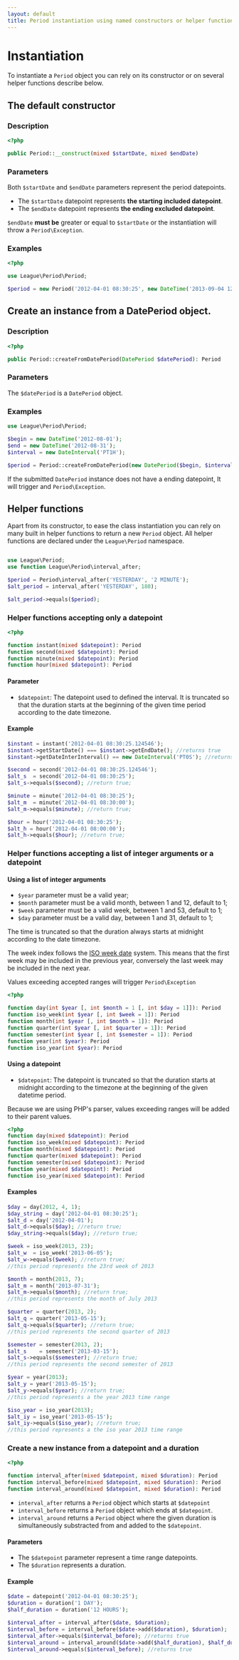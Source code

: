 ```yaml
---
layout: default
title: Period instantiation using named constructors or helper functions
---
```


# Instantiation

To instantiate a `Period` object you can rely on its constructor or on several helper functions describe below.

## The default constructor

### Description

~~~php
<?php

public Period::__construct(mixed $startDate, mixed $endDate)
~~~

### Parameters

Both `$startDate` and `$endDate` parameters represent the period datepoints.

- The `$startDate` datepoint represents **the starting included datepoint**.
- The `$endDate` datepoint represents **the ending excluded datepoint**.

`$endDate` **must be** greater or equal to `$startDate` or the instantiation will throw a `Period\Exception`.

### Examples

~~~php
<?php

use League\Period\Period;

$period = new Period('2012-04-01 08:30:25', new DateTime('2013-09-04 12:35:21'));
~~~

## Create an instance from a DatePeriod object.

### Description

~~~php
<?php

public Period::createFromDatePeriod(DatePeriod $datePeriod): Period
~~~

### Parameters

The `$datePeriod` is a `DatePeriod` object.

### Examples

~~~php
use League\Period\Period;

$begin = new DateTime('2012-08-01');
$end = new DateTime('2012-08-31');
$interval = new DateInterval('PT1H');

$period = Period::createFromDatePeriod(new DatePeriod($begin, $interval, $end));
~~~

<p class="message-warning">If the submitted <code>DatePeriod</code> instance does not have a ending datepoint, It will trigger and <code>Period\Exception</code>.</p>


## Helper functions

Apart from its constructor, to ease the class instantiation you can rely on many built in helper functions to return a new `Period` object. All helper functions are declared under the `League\Period` namespace.

~~~php

use League\Period;
use function League\Period\interval_after;

$period = Period\interval_after('YESTERDAY', '2 MINUTE');
$alt_period = interval_after('YESTERDAY', 180);

$alt_period->equals($period);
~~~

### Helper functions accepting only a datepoint

~~~php
<?php

function instant(mixed $datepoint): Period
function second(mixed $datepoint): Period
function minute(mixed $datepoint): Period
function hour(mixed $datepoint): Period
~~~

#### Parameter

- `$datepoint`: The datepoint used to defined the interval. It is truncated so that the duration starts at the beginning of the given time period according to the date timezone.

#### Example

~~~php
$instant = instant('2012-04-01 08:30:25.124546');
$instant->getStartDate() === $instant->getEndDate(); //returns true
$instant->getDateInterInterval() == new DateInterval('PT0S'); //returns true

$second = second('2012-04-01 08:30:25.124546');
$alt_s  = second('2012-04-01 08:30:25');
$alt_s->equals($second); //return true;

$minute = minute('2012-04-01 08:30:25');
$alt_m  = minute('2012-04-01 08:30:00');
$alt_m->equals($minute); //return true;

$hour = hour('2012-04-01 08:30:25');
$alt_h = hour('2012-04-01 08:00:00');
$alt_h->equals($hour); //return true;
~~~

### Helper functions accepting a list of integer arguments or a datepoint

#### Using a list of integer arguments

- `$year` parameter must be a valid year;
- `$month` parameter must be a valid month, between 1 and 12, default to 1;
- `$week` parameter must be a valid week, between 1 and 53, default to 1;
- `$day` parameter must be a valid day, between 1 and 31, default to 1;

The time is truncated so that the duration always starts at midnight according to the date timezone.

<p class="message-notice">The week index follows the <a href="https://en.wikipedia.org/wiki/ISO_week_date" target="_blank">ISO week date</a> system. This means that the first week may be included in the previous year, conversely the last week may be included in the next year.</p>

<p class="message-warning">Values exceeding accepted ranges will trigger <code>Period\Exception</code></p>

~~~php
<?php

function day(int $year [, int $month = 1 [, int $day = 1]]): Period
function iso_week(int $year [, int $week = 1]): Period
function month(int $year [, int $month = 1]): Period
function quarter(int $year [, int $quarter = 1]): Period
function semester(int $year [, int $semester = 1]): Period
function year(int $year): Period
function iso_year(int $year): Period
~~~

#### Using a datepoint

- `$datepoint`: The datepoint is truncated so that the duration starts at midnight according to the timezone at the beginning of the given datetime period.

<p class="message-warning">Because we are using PHP's parser, values exceeding ranges will be added to their parent values.</p>

~~~php
<?php
function day(mixed $datepoint): Period
function iso_week(mixed $datepoint): Period
function month(mixed $datepoint): Period
function quarter(mixed $datepoint): Period
function semester(mixed $datepoint): Period
function year(mixed $datepoint): Period
function iso_year(mixed $datepoint): Period
~~~

#### Examples

~~~php
$day = day(2012, 4, 1);
$day_string = day('2012-04-01 08:30:25');
$alt_d = day('2012-04-01');
$alt_d->equals($day); //return true;
$day_string->equals($day); //return true;

$week = iso_week(2013, 23);
$alt_w  = iso_week('2013-06-05');
$alt_w->equals($week); //return true;
//this period represents the 23rd week of 2013

$month = month(2013, 7);
$alt_m = month('2013-07-31');
$alt_m->equals($month); //return true;
//this period represents the month of July 2013

$quarter = quarter(2013, 2);
$alt_q = quarter('2013-05-15');
$alt_q->equals($quarter); //return true;
//this period represents the second quarter of 2013

$semester = semester(2013, 2);
$alt_s    = semester('2013-03-15');
$alt_s->equals($semester); //return true;
//this period represents the second semester of 2013

$year = year(2013);
$alt_y = year('2013-05-15');
$alt_y->equals($year); //return true;
//this period represents a the year 2013 time range

$iso_year = iso_year(2013);
$alt_iy = iso_year('2013-05-15');
$alt_iy->equals($iso_year); //return true;
//this period represents a the iso year 2013 time range
~~~

### Create a new instance from a datepoint and a duration

~~~php
<?php

function interval_after(mixed $datepoint, mixed $duration): Period
function interval_before(mixed $datepoint, mixed $duration): Period
function interval_around(mixed $datepoint, mixed $duration): Period
~~~

- `interval_after` returns a `Period` object which starts at `$datepoint`
- `interval_before` returns a `Period` object which ends at `$datepoint`.
- `interval_around` returns a `Period` object where the given duration is simultaneously substracted from and added to the `$datepoint`.

#### Parameters

- The `$datepoint` parameter represent a time range datepoints.
- The `$duration` represents a duration.

#### Example

~~~php
$date = datepoint('2012-04-01 08:30:25');
$duration = duration('1 DAY');
$half_duration = duration('12 HOURS');

$interval_after = interval_after($date, $duration);
$interval_before = interval_before($date->add($duration), $duration);
$interval_after->equals($interval_before); //returns true
$interval_around = interval_around($date->add($half_duration), $half_duration);
$interval_around->equals($interval_before); //returns true
~~~